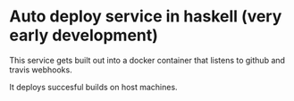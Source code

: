 # Auto deploy service in haskell (very early development)

This service gets built out into a docker container that listens to github and travis webhooks.

It deploys succesful builds on host machines.
